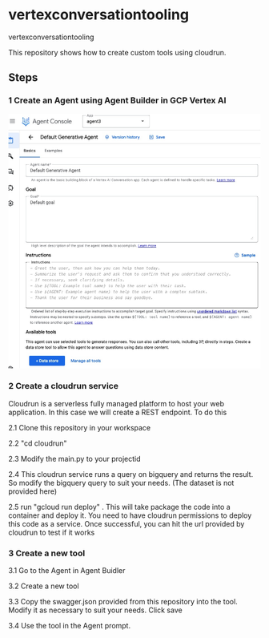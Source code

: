 # vertexconversationtooling
vertexconversationtooling

This repository shows how to create custom tools using cloudrun.

## Steps
### 1 Create an Agent using Agent Builder in GCP Vertex AI 

![Creating an agent](https://github.com/pratapram/vertexconversationtooling/blob/main/agent.jpeg)

### 2 Create a cloudrun service
Cloudrun is a serverless fully managed platform to host your web application. In this case we will create a REST endpoint. To do this

2.1 Clone this repository in your workspace

2.2 "cd cloudrun"

2.3 Modify the main.py to your projectid

2.4 This cloudrun service runs a query on bigquery and returns the result. So modify the bigquery query to suit your needs. (The dataset is not provided here)

2.5 run "gcloud run deploy" . This will take package the code into a container and deploy it. You need to have cloudrun permissions to deploy this code as a service. Once successful, you can hit the url provided by cloudrun to test if it works


### 3 Create a new tool

3.1 Go to the Agent in Agent Buidler

3.2 Create a new tool 

3.3 Copy the swagger.json provided from this repository into the tool. Modify it as necessary to suit your needs. Click save

3.4 Use the tool in the Agent prompt.







